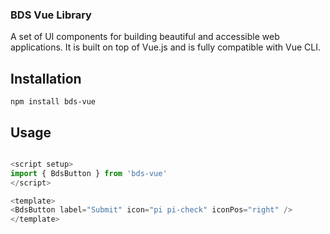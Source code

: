 ### BDS Vue Library

A set of UI components for building beautiful and accessible web applications. It is built on top of Vue.js and is fully compatible with Vue CLI.

## Installation


`` npm install bds-vue ``

## Usage

```javascript

<script setup>
import { BdsButton } from 'bds-vue'
</script>

<template>
<BdsButton label="Submit" icon="pi pi-check" iconPos="right" />
</template>

``` 



